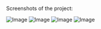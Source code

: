 Screenshots of the project:

![Image](https://github.com/user-attachments/assets/01ff2e97-d73c-4cd5-8dc2-2ae21467c996)
![Image](https://github.com/user-attachments/assets/ba0f9ed0-1450-4495-9069-92c6caa1a430)
![Image](https://github.com/user-attachments/assets/ffa21732-4c76-45b1-8353-09a7d8112ec3)
![Image](https://github.com/user-attachments/assets/0614bd3c-66cc-4a0c-aac3-b7e9f96ecf7b)

